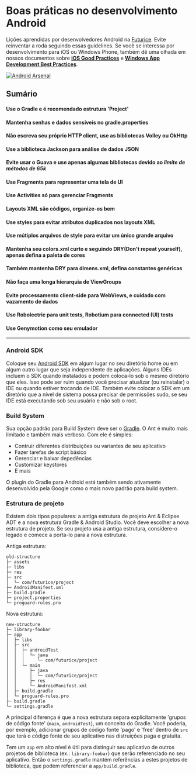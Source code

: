 # Boas práticas no desenvolvimento Android

Lições aprendidas por desenvolvedores Android na [Futurice](http://www.futurice.com). Evite reinventar a roda seguindo essas guidelines. Se você se interessa por desenvolvimento para iOS ou Windows Phone, também dê uma olhada em nossos documentos sobre [**iOS Good Practices**](https://github.com/futurice/ios-good-practices) e [**Windows App Development Best Practices**](https://github.com/futurice/windows-app-development-best-practices).

 [![Android Arsenal](https://img.shields.io/badge/Android%20Arsenal-android--best--practices-brightgreen.svg?style=flat)](https://android-arsenal.com/details/1/1091)

## Sumário

#### Use o Gradle e é recomendado estrutura 'Project'
#### Mantenha senhas e dados sensíveis no gradle.properties
#### Não escreva seu próprio HTTP client, use as bibliotecas Volley ou OkHttp
#### Use a biblioteca Jackson para análise de dados JSON
#### Evite usar o Guava e use apenas algumas bibliotecas devido ao *limite de métodos de 65k*
#### Use Fragments para representar uma tela de UI
#### Use Activities só para gerenciar Fragments
#### Layouts XML são códigos, organize-os bem
#### Use styles para evitar atributos duplicados nos layouts XML
#### Use mútiplos arquivos de style para evitar um único grande arquivo
#### Mantenha seu colors.xml curto e seguindo DRY(Don't repeat yourself), apenas defina a paleta de cores
#### Também mantenha DRY para dimens.xml, defina constantes genéricas
#### Não faça uma longa hierarquia de ViewGroups
#### Evite processamento client-side para WebViews, e cuidado com vazamento de dados
#### Use Robolectric para unit tests, Robotium para connected (UI) tests
#### Use Genymotion como seu emulador


----------

### Android SDK

Coloque seu [Android SDK](https://developer.android.com/sdk/installing/index.html?pkg=tools) em algum lugar no seu diretório home ou em algum outro lugar que seja independente de aplicações. Alguns IDEs incluem o SDK quando instalados e podem coloca-lo sob o mesmo diretório que eles. Isso pode ser ruim quando você precisar atualizar (ou reinstalar) o IDE ou quando estiver trocando de IDE. Também evite colocar o SDK em um diretório que a nível de sistema possa precisar de permissões sudo, se seu IDE está executando sob seu usuário e não sob o root.

### Build System

Sua opção padrão para Build System deve ser o [Gradle](http://tools.android.com/tech-docs/new-build-system). O Ant é muito mais limitado e também mais verboso. Com ele é simples:

- Contruir diferentes distribuições ou variantes de seu aplicativo
- Fazer tarefas de script básico
- Gerenciar e baixar depedências
- Customizar keystores
- E mais

O plugin do Gradle para Android está também sendo ativamente desenvolvido pela Google como o mais novo padrão para build system.

### Estrutura de projeto

Existem dois tipos populares: a antiga estrutura de projeto Ant & Eclipse ADT e a nova estrutura Gradle & Android Studio. Você deve escolher a nova estrutura de projeto. Se seu projeto usa a antiga estrutura, considere-o legado e comece a porta-lo para a nova estrutura.

Antiga estrutura:

```
old-structure
├─ assets
├─ libs
├─ res
├─ src
│  └─ com/futurice/project
├─ AndroidManifest.xml
├─ build.gradle
├─ project.properties
└─ proguard-rules.pro
```

Nova estrutura:

```
new-structure
├─ library-foobar
├─ app
│  ├─ libs
│  ├─ src
│  │  ├─ androidTest
│  │  │  └─ java
│  │  │     └─ com/futurice/project
│  │  └─ main
│  │     ├─ java
│  │     │  └─ com/futurice/project
│  │     ├─ res
│  │     └─ AndroidManifest.xml
│  ├─ build.gradle
│  └─ proguard-rules.pro
├─ build.gradle
└─ settings.gradle
```

A principal diferença é que a nova estrutura separa explicitamente 'grupos de código fonte' (`main`, `androidTest`), um conceito do Gradle. Você poderia, por exemplo, adicionar grupos de código fonte 'pago' e 'free' dentro de `src` que terá o código fonte de seu aplicativo nas distruições paga e gratuita.

Tem um `app` em alto nível é útil para distinguir seu aplicativo de outros projetos de biblioteca (ex.: `library-foobar`) que serão referenciado no seu aplicativo. Então o `settings.gradle` mantém referências a estes projetos de biblioteca, que podem referenciar a `app/build.gradle`.
